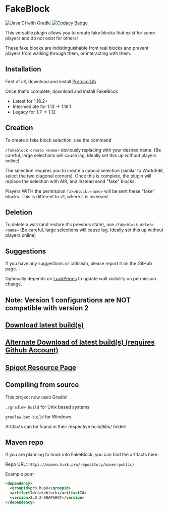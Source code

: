 # FakeBlock

![Java CI with Gradle](https://github.com/Huskehhh/FakeBlock/workflows/Java%20CI%20with%20Gradle/badge.svg)
[![Codacy Badge](https://api.codacy.com/project/badge/Grade/a3a1e78960f243a79d3c585e9d09819f)](https://app.codacy.com/manual/Huskehhh/FakeBlock?utm_source=github.com&utm_medium=referral&utm_content=Huskehhh/FakeBlock&utm_campaign=Badge_Grade_Dashboard)

This versatile plugin allows you to create fake blocks that exist for some players and do not exist for others!

These fake blocks are indistinguishable from real blocks and prevent players from walking through them, or interacting with them.

## Installation
First of all, download and install [ProtocolLib](https://www.spigotmc.org/resources/protocollib.1997/)

Once that's complete, download and install FakeBlock
- Latest for 1.16.2+
- Intermediate for 1.13 -> 1.16.1
- Legacy for 1.7 -> 1.12

## Creation
To create a fake block selection, use the command

``/fakeblock create <name>`` obviously replacing <name> with your desired name. (Be careful, large selections will cause lag. Ideally set this up without players online)

The selection requires you to create a cuboid selection (similar to WorldEdit, select the two diagonal corners). Once this is complete, the plugin will replace the selection with AIR, and instead send "fake" blocks.

Players WITH the permission
``fakeblock.<name>`` will be sent these "fake" blocks. This is different to v1, where it is inversed.

## Deletion
To delete a wall (and restore it's previous state), use ``/fakeblock delete <name>`` (Be careful, large selections will cause lag. Ideally set this up without players online)

## Suggestions
If you have any suggestions or criticism, please report it on the GitHub page.

Optionally depends on [LuckPerms](https://luckperms.net/) to update wall visibility on permission change.

## Note: Version 1 configurations are NOT compatible with version 2

## [Download latest build(s)](https://ci.husk.pro/)
## [Alternate Download of latest build(s) (requires Github Account)](https://github.com/Huskehhh/FakeBlock/actions)
## [Spigot Resource Page](https://www.spigotmc.org/resources/fakeblock.12830/)

## Compiling from source
This project now uses Gradle!

```./gradlew build``` for Unix based systems

```gradlew.bat build``` for Windows

Artifacts can be found in their respective build/libs/ folder!

## Maven repo
If you are planning to hook into FakeBlock, you can find the artifacts here:

Repo URL: ``https://maven.husk.pro/repository/maven-public/``

Example pom:
```xml
<dependency>
  <groupId>pro.husk</groupId>
  <artifactId>fakeblock</artifactId>
  <version>2.0.2-SNAPSHOT</version>
</dependency>
```